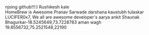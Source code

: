 njoing github!!!:)
Rushikesh kale  
HomeBrew is Awesome
Pranav Sarwade
darshana
kaustubh tulaskar
LUCIFER0x7, We all are awesome developer's 
aarya
ankit 
Shaunak Bhagurkar-18.5245649,73.7228783
aman wagh
19.8556732,75.2521548,22190
